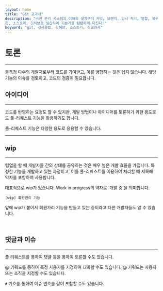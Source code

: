 ```yaml
---
layout: home
title: "Git 교과서"
description: "버전 관리 시스템의 이해와 설치부터 커밋, 브랜치, 임시 처리, 병합, 복귀, 서브모듈, 태그까지
깃, 소스트리, 깃허브로 실습하며 기본기를 탄탄하게 다진다!"
keyword: "git, 깃사용법, 깃허브, 소스트리, 깃교과서"
---
```

# 토론
<hr>
불특정 다수의 개발자로부터 코드를 기여받고, 이를 병합하는 것은 쉽지 않습니다. 해당 기능의 이슈를 검토하고, 코드의 검증이 필요합니다.

<br>

## 아이디어
<hr>

코드를 반영하는 요청도 할 수 있지만, 개발 방법이나 아이디어를 토론하기 위한 용도로도 풀-리퀘스트 기능을 활용하기도 합니다.

풀-리퀘스트 기능은 다양한 용도로 응용할 수 있습니다.

<hr>

## wip
<hr>
협업을 할 때 개발자들 간의 상태를 공유하는 것은 매우 높은 개발 효율을 가집니다. 특정한 기능을 개발하고 있는 과정이고, 이를 풀-리퀘스트를 이용하여 처리할 때 제목에 약자를 포함하여 사용합니다.

대표적으로 wip가 있습니다. Work in progress의 약자로 '개발 중'을 의미합니다.

`[wip] 회원관리 기능`

앞에 wip가 붙어서 회원가리 기능을 만들고 있는 중이라고 다른 개발자들도 알 수 있습니다.

<br>

## 댓글과 이슈
<hr>
풀 리퀘스트를 통하여 댓글 등을 통하여 토론할 수도 있습니다.

@ 키워드를 통하여 특정 사용자를 지정하여 대화할 수도 있습니다. @ 키워드는 사용자 또는 조직을 지정할 수도 있습니다.

`#` 기호를 통하여 이슈 번호를 같이 포함할 수도 있습니다.

<br><br>
